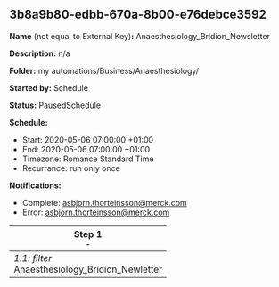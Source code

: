 ## 3b8a9b80-edbb-670a-8b00-e76debce3592

**Name** (not equal to External Key)**:** Anaesthesiology_Bridion_Newsletter

**Description:** n/a

**Folder:** my automations/Business/Anaesthesiology/

**Started by:** Schedule

**Status:** PausedSchedule

**Schedule:**

* Start: 2020-05-06 07:00:00 +01:00
* End: 2020-05-06 07:00:00 +01:00
* Timezone: Romance Standard Time
* Recurrance: run only once

**Notifications:**

* Complete: asbjorn.thorteinsson@merck.com
* Error: asbjorn.thorteinsson@merck.com

| Step 1<br>_<small>-</small>_ |
| --- |
| _1.1: filter_<br>Anaesthesiology_Bridion_Newletter |
